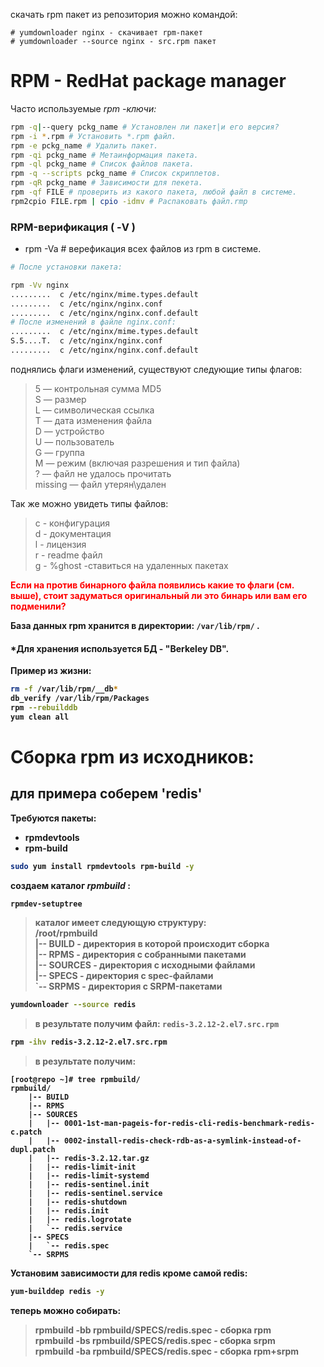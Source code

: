 скачать rpm пакет из репозитория можно командой:
```
# yumdownloader nginx - скачивает rpm-пакет
# yumdownloader --source nginx - src.rpm пакет
```
# RPM - RedHat package manager  
Часто используемые _rpm_ -_ключи:_
```bash
rpm -q|--query pckg_name # Установлен ли пакет|и его версия?
rpm -i *.rpm # Установить *.rpm файл.
rpm -e pckg_name # Удалить пакет.
rpm -qi pckg_name # Метаинформация пакета.
rpm -ql pckg_name # Список файлов пакета.
rpm -q --scripts pckg_name # Список скриплетов.
rpm -qR pckg_name # Зависимости для пекета.
rpm -qf FILE # проверить из какого пакета, любой файл в системе.
rpm2cpio FILE.rpm | cpio -idmv # Распаковать файл.rmp
```
### RPM-верификация ( -V )

* rpm -Va # верефикация всех файлов из rpm в системе.
```bash
# После установки пакета:

rpm -Vv nginx
.........  c /etc/nginx/mime.types.default
.........  c /etc/nginx/nginx.conf
.........  c /etc/nginx/nginx.conf.default
# После изменений в файле nginx.conf:
.........  c /etc/nginx/mime.types.default
S.5....T.  c /etc/nginx/nginx.conf
.........  c /etc/nginx/nginx.conf.default
```  
поднялись флаги изменений, существуют следующие типы флагов:  
>5 — контрольная сумма MD5  
S — размер  
L — символическая ссылка  
T — дата изменения файла  
D — устройство  
U — пользователь  
G — группа  
M — режим (включая разрешения и тип файла)  
? — файл не удалось прочитать  
missing — файл утерян\удален

Так же можно увидеть типы файлов:
>с - конфигурация  
d - документация  
l - лицензия  
r - readme файл  
g - %ghost -ставиться на удаленных пакетах

<font color="red">
<b> Если на против бинарного файла появились какие то флаги (см. выше), стоит задуматься оригинальный ли это бинарь или вам его подменили?
</font>

База данных rpm хранится в директории: ``` /var/lib/rpm/ ```  .
#### *Для хранения используется БД - "Berkeley DB".

Пример из жизни:
```bash
rm -f /var/lib/rpm/__db* 
db_verify /var/lib/rpm/Packages 
rpm --rebuilddb 
yum clean all
```
# Сборка rpm из исходников:
## для примера соберем 'redis'

Требуются пакеты:
* rpmdevtools
* rpm-build
```bash
sudo yum install rpmdevtools rpm-build -y
```
создаем каталог *rpmbuild* :
```bash
rpmdev-setuptree
```
>каталог имеет следующую структуру:  
/root/rpmbuild  
|-- BUILD -  директория в которой происходит сборка  
|-- RPMS - директория с собранными пакетами  
|-- SOURCES -  директория с исходными файлами  
|-- SPECS -  директория с spec-файлами  
`-- SRPMS - директория с SRPM-пакетами
```bash
yumdownloader --source redis
```
>в результате получим файл: 
```redis-3.2.12-2.el7.src.rpm```
```bash
rpm -ihv redis-3.2.12-2.el7.src.rpm
```
> в результате получим:
```
[root@repo ~]# tree rpmbuild/
rpmbuild/   
    |-- BUILD  
    |-- RPMS  
    |-- SOURCES  
    |   |-- 0001-1st-man-pageis-for-redis-cli-redis-benchmark-redis-c.patch  
    |   |-- 0002-install-redis-check-rdb-as-a-symlink-instead-of-dupl.patch  
    |   |-- redis-3.2.12.tar.gz  
    |   |-- redis-limit-init  
    |   |-- redis-limit-systemd  
    |   |-- redis-sentinel.init  
    |   |-- redis-sentinel.service  
    |   |-- redis-shutdown  
    |   |-- redis.init  
    |   |-- redis.logrotate  
    |   `-- redis.service  
    |-- SPECS  
    |   `-- redis.spec  
    `-- SRPMS  
```
Установим зависимости для redis кроме самой redis:
```bash
yum-builddep redis -y
```
теперь можно собирать:  
>rpmbuild -bb rpmbuild/SPECS/redis.spec - сборка rpm  
rpmbuild -bs rpmbuild/SPECS/redis.spec - сборка srpm  
rpmbuild -ba rpmbuild/SPECS/redis.spec - сборка rpm+srpm